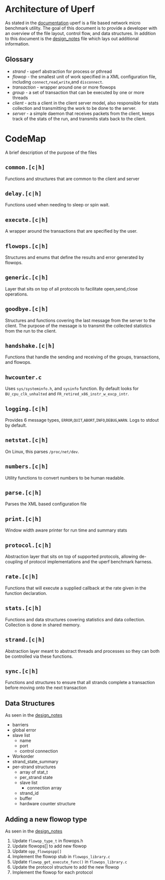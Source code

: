 # Architecture of Uperf
As stated in the [documentation](http://uperf.org/manual.html) uperf is a file based network micro benchmark utility. The goal of this document is to provide a developer with an overview of the file layout, control flow, and data structures. In addition to this document is the [design_notes](manual/design_notes.txt) file which lays out additional information.

## Glossary
- *strand* - uperf abstraction for process or pthread
- *flowop* - the smallest unit of work specified in a XML configuration file, including `connect`,`read`,`write`,and `disconnect`.
- *transaction* - wrapper around one or more flowops
- *group* - a set of transaction that can be executed by one or more threads
- *client* - acts a client in the client server model, also responsible for stats collection and transmitting the work to be done to the server.
- *server* - a simple daemon that receives packets from the client, keeps track of the stats of the run, and transmits stats back to the client.

# CodeMap
A brief description of the purpose of the files
## `common.[c|h]`
Functions and structures that are common to the client and server
## `delay.[c|h]`
Functions used when needing to sleep or spin wait.
## `execute.[c|h]`
A wrapper around the transactions that are specified by the user.
## `flowops.[c|h]`
Structures and enums that define the results and error generated by flowops.
## `generic.[c|h]`
Layer that sits on top of all protocols to facilitate open,send,close operations.
## `goodbye.[c|h]`
Structures and functions covering the last message from the server to the client. The purpose of the message is to transmit the collected statistics from the run to the client.
## `handshake.[c|h]`
Functions that handle the sending and receiving of the groups, transactions, and flowops.
## `hwcounter.c`
Uses `sys/systeminfo.h`, and `sysinfo` function. By default looks for `BU_cpu_clk_unhalted` and `FR_retired_x86_instr_w_excp_intr`.
## `logging.[c|h]`
Provides 6 message types, `ERROR`,`QUIT`,`ABORT`,`INFO`,`DEBUG`,`WARN`. Logs to stdout by default.
## `netstat.[c|h]`
On Linux, this parses `/proc/net/dev`.
## `numbers.[c|h]`
Utility functions to convert numbers to be human readable.
## `parse.[c|h]`
Parses the XML based configuration file
## `print.[c|h]`
Window width aware printer for run time and summary stats
## `protocol.[c|h]`
Abstraction layer that sits on top of supported protocols, allowing de-coupling of protocol implementations and the uperf benchmark harness.
## `rate.[c|h]`
Functions that will execute a supplied callback at the rate given in the function declaration.
## `stats.[c|h]`
Functions and data structures covering statistics and data collection. Collection is done in shared memory.
## `strand.[c|h]`
Abstraction layer meant to abstract threads and processes so they can both be controlled via these functions.
## `sync.[c|h]`
Functions and structures to ensure that all strands complete a transaction before moving onto the next transaction


## Data Structures
As seen in the [design_notes](manual/design_notes.txt)
* barriers
* global error
* slave list
  * name
  * port
  * control connection
* Workorder
* strand_state_summary
* per-strand structures
  * array of stat_t
  * per_strand state
  * slave list
    * connection array
  * strand_id
  * buffer
  * hardware counter structure


## Adding a new flowop type
As seen in the [design_notes](manual/design_notes.txt)
1. Update `flowop_type_t` in flowops.h
2. Update flowops[] to add new flowop
3. Update `opp_flowopspp[]`
3. Implement the flowop stub in `flowops_library.c`
4. Update `flowop_get_execute_func()` in `flowops_library.c`
6. Update the protocol structure to add the new flowop
7. Implement the flowop for each protocol

